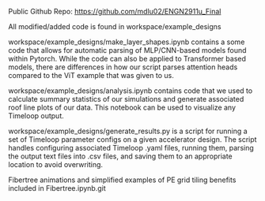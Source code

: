 Public Github Repo: https://github.com/mdlu02/ENGN2911u_Final

All modified/added code is found in workspace/example_designs

workspace/example_designs/make_layer_shapes.ipynb contains a some code that allows for automatic parsing of MLP/CNN-based models found within Pytorch. While the code can also be applied to Transformer based models, there are differences in how our script parses attention heads compared to the ViT example that was given to us.

workspace/example_designs/analysis.ipynb contains code that we used to calculate summary statistics of our simulations and generate associated roof line plots of our data. This notebook can be used to visualize any Timeloop output.

workspace/example_designs/generate_results.py is a script for running a set of Timeloop parameter configs on a given accelerator design. The script handles configuring associated Timeloop .yaml files, running them, parsing the output text files into .csv files, and saving them to an appropriate location to avoid overwriting.

Fibertree animations and simplified examples of PE grid tiling benefits included in Fibertree.ipynb.git